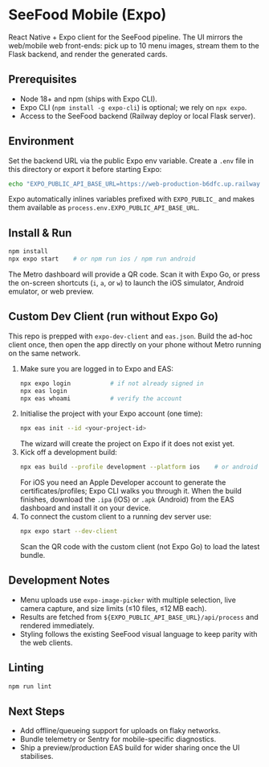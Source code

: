# SeeFood Mobile (Expo)

React Native + Expo client for the SeeFood pipeline. The UI mirrors the web/mobile web front-ends: pick up to 10 menu images, stream them to the Flask backend, and render the generated cards.

## Prerequisites

- Node 18+ and npm (ships with Expo CLI).
- Expo CLI (`npm install -g expo-cli`) is optional; we rely on `npx expo`.
- Access to the SeeFood backend (Railway deploy or local Flask server).

## Environment

Set the backend URL via the public Expo env variable. Create a `.env` file in this directory or export it before starting Expo:

```bash
echo "EXPO_PUBLIC_API_BASE_URL=https://web-production-b6dfc.up.railway.app" > .env
```

Expo automatically inlines variables prefixed with `EXPO_PUBLIC_` and makes them available as `process.env.EXPO_PUBLIC_API_BASE_URL`.

## Install & Run

```bash
npm install
npx expo start    # or npm run ios / npm run android
```

The Metro dashboard will provide a QR code. Scan it with Expo Go, or press the on-screen shortcuts (`i`, `a`, or `w`) to launch the iOS simulator, Android emulator, or web preview.

## Custom Dev Client (run without Expo Go)

This repo is prepped with `expo-dev-client` and `eas.json`. Build the ad-hoc client once, then open the app directly on your phone without Metro running on the same network.

1. Make sure you are logged in to Expo and EAS:
   ```bash
   npx expo login           # if not already signed in
   npx eas login
   npx eas whoami           # verify the account
   ```
2. Initialise the project with your Expo account (one time):
   ```bash
   npx eas init --id <your-project-id>
   ```
   The wizard will create the project on Expo if it does not exist yet.
3. Kick off a development build:
   ```bash
   npx eas build --profile development --platform ios    # or android
   ```
   For iOS you need an Apple Developer account to generate the certificates/profiles; Expo CLI walks you through it. When the build finishes, download the `.ipa` (iOS) or `.apk` (Android) from the EAS dashboard and install it on your device.
4. To connect the custom client to a running dev server use:
   ```bash
   npx expo start --dev-client
   ```
   Scan the QR code with the custom client (not Expo Go) to load the latest bundle.

## Development Notes

- Menu uploads use `expo-image-picker` with multiple selection, live camera capture, and size limits (≤10 files, ≤12 MB each).
- Results are fetched from `${EXPO_PUBLIC_API_BASE_URL}/api/process` and rendered immediately.
- Styling follows the existing SeeFood visual language to keep parity with the web clients.

## Linting

```bash
npm run lint
```

## Next Steps

- Add offline/queueing support for uploads on flaky networks.
- Bundle telemetry or Sentry for mobile-specific diagnostics.
- Ship a preview/production EAS build for wider sharing once the UI stabilises.
